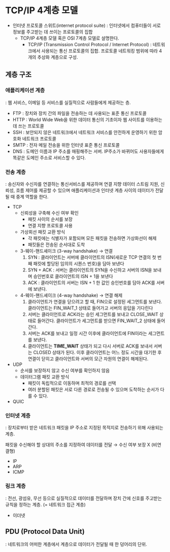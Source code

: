 # TCP/IP 4계층 모델

- 인터넷 프로토콜 스위트(internet protocol suite)
  : 인터넷에서 컴퓨터들이 서로 정보를 주고받는 데 쓰이는 프로토콜의 집합
  - TCP/IP 4계층 모델 혹은 OSI 7계층 모델로 설명한다.
    - TCP/IP (Transmission Control Protocol / Internet Protocol)
      : 네트워크에서 사용되는 통신 프로토콜의 집합. 프로토콜 네트워킹 범위에 따라 4개의 추상화 계층으로 구성.

## 계층 구조

### 애플리케이션 계층

: 웹 서비스, 이메일 등 서비스를 실질적으로 사람들에게 제공하는 층.

- FTP
  : 장치와 장치 간의 파일을 전송하는 데 사용되는 표준 통신 프로토콜
- HTTP
  : World Wide Web을 위한 데이터 통신의 기초이자 웹 사이트를 이용하는 데 쓰는 프로토콜
- SSH
  : 보안되지 않은 네트워크에서 네트워크 서비스를 안전하게 운영하기 위한 암호화 네트워크 프로토콜
- SMTP
  : 전자 메일 전송을 위한 인터넷 표준 통신 프로토콜
- DNS
  : 도메인 이름과 IP 주소를 매핑해주는 서버.
  IP주소가 바뀌어도 사용자들에게 똑같은 도메인 주소로 서비스할 수 있다.

### 전송 계층

: 송신자와 수신자를 연결하는 통신서비스를 제공하며 연결 지향 데이터 스트림 지원, 신뢰성, 흐름 제어를 제공할 수 있으며 애플리케이션과 인터넷 계층 사이의 데이터가 전달될 때 중계 역할을 한다.

- TCP
  - 신뢰성을 구축해 수신 여부 확인
    - 패킷 사이의 순서를 보장
    - 연결 지향 프로토콜 사용
  - 가상회선 패킷 교환 방식
    - 각 패킷에는 식별자가 포함되며 모든 패킷을 전송하면 가상화선이 해제
    - 패킷들은 전송된 순서대로 도착
  - 3-웨이-핸드셰이크 (3-way handshake) → 연결
    1. SYN : 클라이언트는 서버에 클라이언트의 ISN(새로운 TCP 연결의 첫 번째 패킷에 할당된 임의의 시퀀스 번호)을 담아 보낸다
    2. SYN + ACK : 서버는 클라이언트의 SYN을 수신하고 서버의 ISN을 보내며 승인번호로 클라이언트의 ISN + 1을 보낸다
    3. ACK : 클라이언트의 서버는 ISN + 1 한 값인 승인번호를 담아 ACK를 서버에 보낸다.
  - 4-웨이-핸드셰이크 (4-way handshake) → 연결 해제
    1. 클라이언트가 연결을 닫으려고 할 때, FIN으로 설정된 세그먼트를 보낸다. 클라이언트는 FIN_WAIT_1 상태로 들어가고 서버의 응답을 기다린다
    2. 서버는 클라이언트로 ACK라는 승인 세그먼트를 보내고 CLOSE_WAIT 상태로 들어간다. 클라이언트가 세그먼트를 받으면 FIN_WAIT_2 상태에 들어간다.
    3. 서버는 ACK를 보내고 일정 시간 이후에 클라이언트에 FIN이라는 세그먼트를 보낸다.
    4. 클라이언트는 **TIME_WAIT** 상태가 되고 다시 서버로 ACK를 보내서 서버는 CLOSED 상태가 된다. 이후 클라이언트는 어느 정도 시간을 대기한 후 연결이 닫히고 클라이언트와 서버의 모근 자원의 연결이 해제된다.
- UDP
  - 순서를 보장하지 않고 수신 여부를 확인하지 않음
  - 데이터그램 패킷 교환 방식
    - 패킷이 독립적으로 이동하며 최적의 경로를 선택
    - 여러 분할된 패킷은 서로 다른 경로로 전송될 수 있으며 도착하는 순서가 다를 수 있다.
- QUIC

### 인터넷 계층

: 장치로부터 받은 네트워크 패킷을 IP 주소로 지정된 목적지로 전송하기 위해 사용되는 계층.

패킷을 수신해야 할 상대의 주소를 지정하여 데이터를 전달 → 수신 여부 보장 X (비연결형)

- IP
- ARP
- ICMP

### 링크 계층

: 전선, 광섬유, 무선 등으로 실질적으로 데이터를 전달하며 장치 간에 신호를 주고받는 규칙을 정하는 계층. (= 네트워크 접근 계층)

- 이더넷

## PDU (Protocol Data Unit)

: 네트워크의 어떠한 계층에서 계층으로 데이터가 전달될 때 한 덩어리의 단위.
